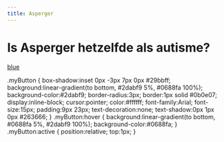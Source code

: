 ```yaml
---
title: Asperger
---
```

# Is Asperger hetzelfde als autisme?

<a href="#" class="myButton">blue</a>

.myButton {
	box-shadow:inset 0px -3px 7px 0px #29bbff;
	background:linear-gradient(to bottom, #2dabf9 5%, #0688fa 100%);
	background-color:#2dabf9;
	border-radius:3px;
	border:1px solid #0b0e07;
	display:inline-block;
	cursor:pointer;
	color:#ffffff;
	font-family:Arial;
	font-size:15px;
	padding:9px 23px;
	text-decoration:none;
	text-shadow:0px 1px 0px #263666;
}
.myButton:hover {
	background:linear-gradient(to bottom, #0688fa 5%, #2dabf9 100%);
	background-color:#0688fa;
}
.myButton:active {
	position:relative;
	top:1px;
}